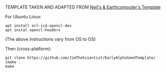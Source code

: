 TEMPLATE TAKEN AND ADAPTED FROM [Neil's & Earthcomputer's Template](https://github.com/Earthcomputer/GPUTemplate)

For Ubuntu Linux:
```
apt install ocl-icd-opencl-dev
apt instal opencl-headers
```
(The above instructions vary from OS to OS)

Then (cross-platform):
```
git clone https://github.com/JimTheScientist/EarlyAlphaSeedTemplate/
cmake .
make
```
